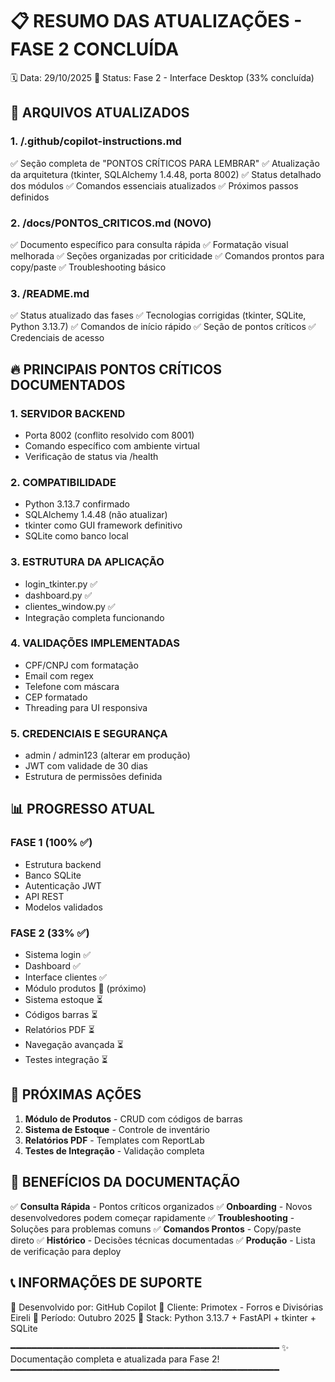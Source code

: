 📋 RESUMO DAS ATUALIZAÇÕES - FASE 2 CONCLUÍDA
================================================

🗓️ Data: 29/10/2025
📍 Status: Fase 2 - Interface Desktop (33% concluída)

## 📄 ARQUIVOS ATUALIZADOS

### 1. /.github/copilot-instructions.md
✅ Seção completa de "PONTOS CRÍTICOS PARA LEMBRAR"
✅ Atualização da arquitetura (tkinter, SQLAlchemy 1.4.48, porta 8002)
✅ Status detalhado dos módulos
✅ Comandos essenciais atualizados
✅ Próximos passos definidos

### 2. /docs/PONTOS_CRITICOS.md (NOVO)
✅ Documento específico para consulta rápida
✅ Formatação visual melhorada
✅ Seções organizadas por criticidade
✅ Comandos prontos para copy/paste
✅ Troubleshooting básico

### 3. /README.md
✅ Status atualizado das fases
✅ Tecnologias corrigidas (tkinter, SQLite, Python 3.13.7)
✅ Comandos de início rápido
✅ Seção de pontos críticos
✅ Credenciais de acesso

## 🔥 PRINCIPAIS PONTOS CRÍTICOS DOCUMENTADOS

### 1. SERVIDOR BACKEND
- Porta 8002 (conflito resolvido com 8001)
- Comando específico com ambiente virtual
- Verificação de status via /health

### 2. COMPATIBILIDADE
- Python 3.13.7 confirmado
- SQLAlchemy 1.4.48 (não atualizar)
- tkinter como GUI framework definitivo
- SQLite como banco local

### 3. ESTRUTURA DA APLICAÇÃO
- login_tkinter.py ✅
- dashboard.py ✅  
- clientes_window.py ✅
- Integração completa funcionando

### 4. VALIDAÇÕES IMPLEMENTADAS
- CPF/CNPJ com formatação
- Email com regex
- Telefone com máscara
- CEP formatado
- Threading para UI responsiva

### 5. CREDENCIAIS E SEGURANÇA
- admin / admin123 (alterar em produção)
- JWT com validade de 30 dias
- Estrutura de permissões definida

## 📊 PROGRESSO ATUAL

### FASE 1 (100% ✅)
- Estrutura backend
- Banco SQLite
- Autenticação JWT
- API REST
- Modelos validados

### FASE 2 (33% ✅)
- Sistema login ✅
- Dashboard ✅
- Interface clientes ✅
- Módulo produtos 🔄 (próximo)
- Sistema estoque ⏳
- Códigos barras ⏳
- Relatórios PDF ⏳
- Navegação avançada ⏳
- Testes integração ⏳

## 🚀 PRÓXIMAS AÇÕES

1. **Módulo de Produtos** - CRUD com códigos de barras
2. **Sistema de Estoque** - Controle de inventário  
3. **Relatórios PDF** - Templates com ReportLab
4. **Testes de Integração** - Validação completa

## 🎯 BENEFÍCIOS DA DOCUMENTAÇÃO

✅ **Consulta Rápida** - Pontos críticos organizados
✅ **Onboarding** - Novos desenvolvedores podem começar rapidamente
✅ **Troubleshooting** - Soluções para problemas comuns
✅ **Comandos Prontos** - Copy/paste direto
✅ **Histórico** - Decisões técnicas documentadas
✅ **Produção** - Lista de verificação para deploy

## 📞 INFORMAÇÕES DE SUPORTE

📧 Desenvolvido por: GitHub Copilot
🏢 Cliente: Primotex - Forros e Divisórias Eireli
📅 Período: Outubro 2025
🔧 Stack: Python 3.13.7 + FastAPI + tkinter + SQLite

━━━━━━━━━━━━━━━━━━━━━━━━━━━━━━━━━━━━━━━━━━━━━━━━━━━
✨ Documentação completa e atualizada para Fase 2!
━━━━━━━━━━━━━━━━━━━━━━━━━━━━━━━━━━━━━━━━━━━━━━━━━━━